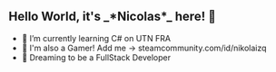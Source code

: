 <h2> Hello World, it's _*Nicolas*_ here! 👋 </h2>



- 🌱 I’m currently learning C# on UTN FRA
- 👾 I'm also a Gamer! Add me -> steamcommunity.com/id/nikolaizq
- 🧐 Dreaming to be a FullStack Developer

